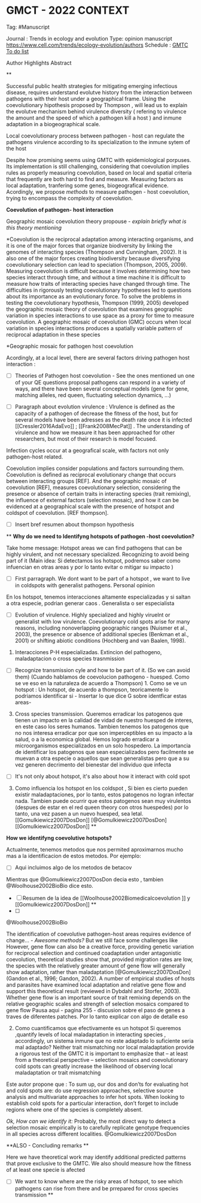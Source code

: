 
# GMCT - 2022 CONTEXT 
Tag: #Manuscript

Journal : Trends in ecology and evolution 
Type: opinion manuscript
https://www.cell.com/trends/ecology-evolution/authors
Schedule :  [GMTC To do list ](Goals_GMCT.md)
  
Author 
Highlights 
Abstract

 
**

Successful public health strategies for mitigating emerging infectious disease, requires understand evolutve history from the interaction between pathogens with their host under a geographical frame.  Using the coevolutionary hipothesis proposed by Thompson , will lead us to explain the evolutve mechanism behind virulence diversity ( refering to virulence the amount and the speed of which a pathogen kill a host ) and inmune adaptation in a biogeographical scale. 

Local coevolutionary process between pathogen - host can regulate the pathogens virulence according to its  specialization to the inmune sytem of the host 

Despite how promising seems using GMTC with epidemiological porpuses. Its implementation is still challenging, considering that coevolution implies rules as properly measuring  coevolution, based on local and spatial criteria that frequently are both hard to find and measure. 
Measuring factors as local adaptation, tranfering some genes, biogeografical evidence. 
Acordingly, we propose  *methods* to measure pathogen - host coevolution, trying to encompass the complexity of coevolution. 


**Coevolution of pathogen- host interaction**

Geographic mosaic coevolution theory propouse - *explain briefly what is this theory mentioning*

*Coevolution is the reciprocal adaptation among interacting
organisms, and it is one of the major forces that organize
biodiversity by linking the genomes of interacting species
(Thompson and Cunningham, 2002). It is also one of the
major forces creating biodiversity because diversifying coevolutionary selection can lead to speciation (Thompson, 2005,
2009). Measuring coevolution is difficult because it involves
determining how two species interact through time, and without a time machine it is difficult to measure how traits of
interacting species have changed through time. The difficulties
in rigorously testing coevolutionary hypotheses led to questions
about its importance as an evolutionary force. To solve the
problems in testing the coevolutionary hypothesis, Thompson
(1999, 2005) developed the geographic mosaic theory of coevolution that examines geographic variation in species interactions to use space as a proxy for time to measure coevolution.
A geographic mosaic of coevolution (GMC) occurs when local
variation in species interactions produces a spatially variable
pattern of reciprocal adaptation in these species

*Geographic mosaic for pathogen host coevolution

Acordingly, at a local level,  there are several factors driving pathogen host interaction : 
- [ ] Theories of Pathogen host coevolution - See the ones mentioned un one of your QE questions proposal
pathogens can respond in a variety of ways, and there have been several conceptual models (gene for gene, matching alleles, red queen, fluctuating selection dynamics, ...)

- [ ] Paragraph about  evolution virulence : VIrulence is defined as the capacity of a pathogen of decrease the fitness of the host, but for several models have been adresses as the death rate once it is infected 
[[Cressler2016AdaEvo]]  ;  [[Frank2008MecPat]]  . The understanding of virulence and how we measure it has been approached for other researchers, but most of their research is model focused. 

Infection cycles occur at a geografical scale, with factors not only pathogen-host related. 

Coevolution implies consider populations and factors surrounding them.  Coevolution is defined as reciprocal evolutionary change that occurs between interacting groups [REF]. And the geographic mosaic of coevolution [REF], measures coevolutionary selection, considering the presence or absence of certain traits in interacting species (trait remixing), the influence of external factors (selection mosaic), and how it can be evidenced at a geographical scale with the presence of hotspot and coldspot of coevolution. [REF thompson].  
- [ ] Insert bref resumen about thompson hypothesis  

**
**Why do we need to Identifyng hotspots of pathogen -host coevolution?**


Take home message: Hotspot areas we can find pathogens that can be highly virulent, and not necessary specialized.  Recognizing to avoid being part of it (Main idea: Si detectamos los hotspot, podremos saber como infuencian en otras areas y por lo tanto evitar o mitigar su impacto ) 

- [ ] First parragraph. We dont want to be part of a hotspot , we want to live in coldspots with generalist pathogens. Personal opinion

En los hotspot, tenemos interacciones altamente especializadas y si saltan a otra especie, podrian generar caos . Generalista o ser especialista 


- [ ] Evolution of virulence. Highly specialized and highly viruelnt or generalist with low virulence. 
Coevolutionary cold spots arise for many reasons, including nonoverlapping geographic ranges (Nuismer et al., 2003), the presence or absence of additional species (Benkman et al., 2001) or shifting abiotic conditions (Hochberg and van Baalen, 1998).
1. Interacciones P-H especializadas. Extincion del pathogeno, maladaptacion o cross species trasnmission 
- [ ] Recognize transmission cyle and how to be part of it. (So we can avoid them)
(Cuando hablamos de coevolucion pathogeno - huesped. Como se ve eso en la naturaleza de acuerdo a Thompson) 1. Como se ve un hotspot : Un hotspot, de acuerdo a thompson, teoricamente lo podriamos identificar si - Insertar lo que dice G sobre identficar estas areas- 

3. Cross species transmission. 
Queremos erradicar los patogenos que tienen un impacto en la calidad de vidad de nuestro huesped de interes, en este caso los seres humanos. Tambien tenemos los patogenos que no nos interesa erradicar por que son imperceptibles en su impacto a la salud, o a la economica global.  Hemos logrado erradicar a microorganismos especializados en un solo hospedero. La importancia de identificar los patogenos que sean especializados pero facilmente se muevan a otra especie o aquellos que sean generalistas pero que a su vez generen decrimento del bienestar del individuo que infecta

- [ ] It's not only about hotspot, it's also about how it interact with cold spot 
3. Como influencia los hotspot en los coldspot ,  Si bien es cierto pueden existir maladaptaciones, por lo tanto, estos patogenos no logran infectar nada. Tambien puede ocurrir que estos patogenos sean muy virulentos (despues de estar en el red queen theory con otros huespedes) por lo tanto, una vez pasen a un nuevo huesped, sea letal.  [[Gomulkiewicz2007DosDon]]  [@Gomulkiewicz2007DosDon] [[Gomulkiewicz2007DosDon]] 
**

**How we identifyng coevolutive hotspots?**

Actualmente, tenemos metodos que nos permited aproximarnos mucho mas a la identificacion de estos metodos. 
Por ejemplo: 
 - [ ] Aqui incluimos algo de los metodos de betacov 

Mientras que @Gomulkiewicz2007DosDon decia esto , tambien @Woolhouse2002BioBio dice esto. 

- [ ] Resumen de la idea de [[Woolhouse2002Biomedicalcoevolution ]] y [[Gomulkiewicz2007DosDon]] 
**
- [ ] 
@Woolhouse2002BioBio

The identification of coevolutive pathogen-host areas requires evidence of change… - *Awesome methods?*
But we still face some challenges like 
However, gene flow can also be a creative force, providing genetic variation for reciprocal selection and continued coadaptation
under antagonistic coevolution, theoretical studies show that, provided migration rates are low, the species with the relatively greater amount of gene flow will generally show
adaptation, rather than maladaptation [@Gomulkiewicz2007DosDon] (Gandon et al., 1996; Gandon, 2002). A number of empirical studies of hosts and parasites have examined local adaptation and relative gene flow and support this theoretical result (reviewed in Dybdahl and Storfer, 2003).
Whether gene flow is an important source of trait remixing depends on the relative geographic scales and strength of selection mosaics compared to gene flow
Pausa aqui - pagina 255 - discusion sobre el paso de genes a traves de diferentes patches. Por lo tanto explicar con algo de detalle eso 

2. Como cuantificamos que efectivamente es un hotspot 
Si queremos ,quantify levels of local maladaptation in interacting species , accordingly, un sistema inmune que no este adaptado lo suficiente seria mal adaptado?
Neither trait mismatching nor local maladaptation provide a rigorous test of the GMTC
 it is important to emphasize that – at least from a theoretical perspective – selection mosaics and coevolutionary cold spots can greatly increase the likelihood of observing local maladaptation or trait mismatching

Este autor propone que : To sum up, our dos and don’ts for evaluating hot and cold spots are: do use regression approaches, selective source analysis and multivariate approaches to infer hot spots. When looking to establish cold spots for a particular interaction, don’t forget to include regions where one of the species is completely absent.

*Ok, How can we identify it:* Probably, the most direct way to detect a selection mosaic empirically is to carefully replicate genotype frequencies in all species across different localities. @Gomulkiewicz2007DosDon


**ALSO - Concluding remarks ** 

Here we have theoretical work may identify additional predicted patterns that prove exclusive to the GMTC.
We also should measure how the fitness of at least one specie is afected 

- [ ] We want to know where are the risky areas of hotspot, to see which pathogens can rise from there and be prrepared for cross species transmission 
**
